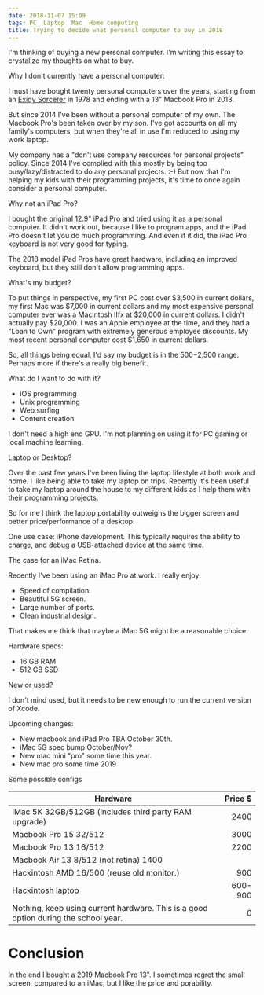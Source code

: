 ```yaml
---
date: 2018-11-07 15:09
tags: PC  Laptop  Mac  Home computing
title: Trying to decide what personal computer to buy in 2018
---
```


I'm thinking of buying a new personal computer. I'm writing this essay to
crystalize my thoughts on what to buy.

Why I don't currently have a personal computer:

I must have bought twenty personal computers over the years, starting from an
[Exidy Sorcerer](https://en.wikipedia.org/wiki/Exidy_Sorcerer) in 1978 and
ending with a 13" Macbook Pro in 2013.

But since 2014 I've been without a personal computer of my own. The Macbook
Pro's been taken over by my son. I've got accounts on all my family's
computers, but when they're all in use I'm reduced to using my work laptop.

My company has a "don't use company resources for personal projects" policy.
Since 2014 I've complied with this mostly by being too busy/lazy/distracted to
do any personal projects. :-) But now that I'm helping my kids with their
programming projects, it's time to once again consider a personal computer.

Why not an iPad Pro?

I bought the original 12.9" iPad Pro and tried using it as a personal
computer. It didn't work out, because I like to program apps, and the iPad Pro
doesn't let you do much programming. And even if it did, the iPad Pro keyboard
is not very good for typing.

The 2018 model iPad Pros have great hardware, including an improved keyboard,
but they still don't allow programming apps.

What's my budget?

To put things in perspective, my first PC cost over $3,500 in current dollars,
my first Mac was $7,000 in current dollars and my most expensive personal
computer ever was a Macintosh IIfx at $20,000 in current dollars. I didn't
actually pay $20,000. I was an Apple employee at the time, and they had a
"Loan to Own" program with extremely generous employee discounts. My most
recent personal computer cost $1,650 in current dollars.

So, all things being equal, I'd say my budget is in the $500-$2,500 range.
Perhaps more if there's a really big benefit.

What do I want to do with it?

* iOS programming
* Unix programming
* Web surfing
* Content creation

I don't need a high end GPU. I'm not planning on using it for PC gaming or
local machine learning.

Laptop or Desktop?

Over the past few years I've been living the laptop lifestyle at both work and
home. I like being able to take my laptop on trips. Recently it's been useful
to take my laptop around the house to my different kids as I help them with
their programming projects.

So for me I think the laptop portability outweighs the bigger screen and
better price/performance of a desktop.

One use case: iPhone development. This typically requires the ability to
charge, and debug a USB-attached device at the same time.

The case for an iMac Retina.

Recently I've been using an iMac Pro at work. I really enjoy:

* Speed of compilation.
* Beautiful 5G screen.
* Large number of ports.
* Clean industrial design.

That makes me think that maybe a iMac 5G might be a reasonable choice.

Hardware specs:

+ 16 GB RAM
+ 512 GB SSD

New or used?

I don't mind used, but it needs to be new enough to run the current version of
Xcode.

Upcoming changes:

+ New macbook and iPad Pro TBA October 30th.
+ iMac 5G spec bump October/Nov?
+ New mac mini "pro" some time this year.
+ New mac pro some time 2019

Some possible configs

|Hardware | Price $ |
| --- | ---: |
|iMac 5K 32GB/512GB (includes third party RAM upgrade) | 2400 |
|Macbook Pro 15 32/512 | 3000 |
|Macbook Pro 13 16/512 | 2200 |
|Macbook Air 13 8/512 (not retina) 1400 |
|Hackintosh AMD 16/500 (reuse old monitor.)| 900 |
|Hackintosh laptop | 600-900 |
|Nothing, keep using current hardware. This is a good option during the school year.| 0|

# Conclusion

In the end I bought a 2019 Macbook Pro 13". I sometimes regret the small screen, compared to an iMac, but I like the
price and porability.
